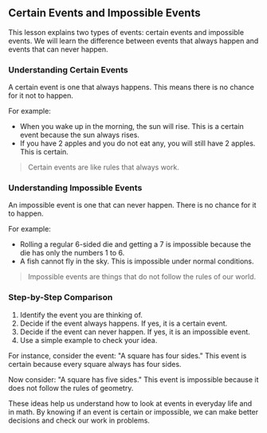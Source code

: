 
## Certain Events and Impossible Events

This lesson explains two types of events: certain events and impossible events. We will learn the difference between events that always happen and events that can never happen.

### Understanding Certain Events

A certain event is one that always happens. This means there is no chance for it not to happen.

For example:

- When you wake up in the morning, the sun will rise. This is a certain event because the sun always rises.
- If you have 2 apples and you do not eat any, you will still have 2 apples. This is certain.

> Certain events are like rules that always work.

### Understanding Impossible Events

An impossible event is one that can never happen. There is no chance for it to happen.

For example:

- Rolling a regular 6-sided die and getting a 7 is impossible because the die has only the numbers 1 to 6.
- A fish cannot fly in the sky. This is impossible under normal conditions.

> Impossible events are things that do not follow the rules of our world.

### Step-by-Step Comparison

1. Identify the event you are thinking of.
2. Decide if the event always happens. If yes, it is a certain event.
3. Decide if the event can never happen. If yes, it is an impossible event.
4. Use a simple example to check your idea.

For instance, consider the event: "A square has four sides." This event is certain because every square always has four sides.

Now consider: "A square has five sides." This event is impossible because it does not follow the rules of geometry.

These ideas help us understand how to look at events in everyday life and in math. By knowing if an event is certain or impossible, we can make better decisions and check our work in problems.
